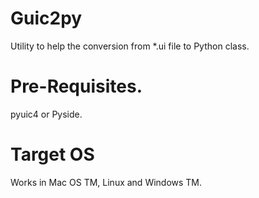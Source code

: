 # Guic2py
Utility to help the conversion from *.ui file to Python class.
# Pre-Requisites.
pyuic4 or Pyside. 
# Target OS
Works in Mac OS TM, Linux and Windows TM.
<img src=""></img>
